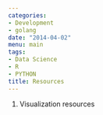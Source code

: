 ```yaml
---
categories:
- Development
- golang
date: "2014-04-02"
menu: main
tags:
- Data Science 
- R 
- PYTHON
title: Resources
---
```


1. Visualization resources
